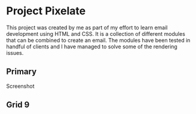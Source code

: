 # Project Pixelate

This project was created by me as part of my effort to learn email development using HTML and CSS. It is a collection of different modules that can be combined to create an email. The modules have been tested in handful of clients and I have managed to solve some of the rendering issues.

## Primary
Screenshot
## Grid 9
